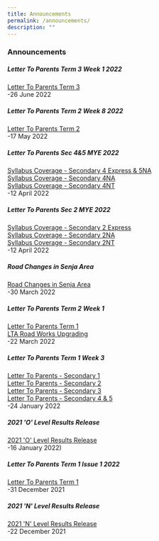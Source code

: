 ```yaml
---
title: Announcements
permalink: /announcements/
description: ""
---
```

### Announcements

##### Letter To Parents Term 3 Week 1 2022
[Letter To Parents Term 3](/files/26june2022.pdf) <br>
-26 June 2022

##### Letter To Parents Term 2 Week 8 2022
[Letter To Parents Term 2](/files/17may2022.pdf) <br>
-17 May 2022

##### Letter To Parents Sec 4&5 MYE 2022
[Syllabus Coverage - Secondary 4 Express & 5NA](/files/4e5na.pdf) <br>
[Syllabus Coverage - Secondary 4NA](/files/4na.pdf) <br>
[Syllabus Coverage - Secondary 4NT](/files/4nt.pdf) <br>
-12 April 2022

##### Letter To Parents Sec 2 MYE 2022
[Syllabus Coverage - Secondary 2 Express](/files/sec2e.pdf) <br>
[Syllabus Coverage - Secondary 2NA](/files/sec2na.pdf) <br>
[Syllabus Coverage - Secondary 2NT](/files/sec2nt.pdf) <br>
-12 April 2022

##### Road Changes in Senja Area
[Road Changes in Senja Area](/files/Road-changes-in-Senja-Area.pdf) <br>
-30 March 2022

##### Letter To Parents Term 2 Week 1
[Letter To Parents Term 1](/files/22march%20letters%20to%20parents%20term%201.pdf) <br>
[LTA Road Works Upgrading](/files/MD09891-LTA-Road-Works-Upgrade-8PP-Bro_176x250_FA_Presized.pdf)
<br>
-22 March 2022

##### Letter To Parents Term 1 Week 3
[Letter To Parents - Secondary 1](/files/Term-1-Week-3-LTP-2022_Sec-1.pdf) <br>
[Letter To Parents - Secondary 2](/files/Term-1-Week-3-LTP-2022_Sec-2.pdf) <br>
[Letter To Parents - Secondary 3](/files/Term-1-Week-3-LTP-2022_Sec-3.pdf) <br>
[Letter To Parents - Secondary 4 & 5](/files/Term-1-Week-3-LTP-2022_Sec-4_5.pdf) <br>
-24 January 2022

##### 2021 'O' Level Results Release
[2021 'O' Level Results Release](https://moe-zhenghuasec-staging.netlify.app/announcements/2021-o-level-results-release/ )
<br>
-16 January 2022)

##### Letter To Parents Term 1 Issue 1 2022
[Letter To Parents Term 1](/files/31december.pdf) <br>
-31 December 2021

##### 2021 'N' Level Results Release
[2021 'N' Level Results Release](https://moe-zhenghuasec-staging.netlify.app/announcements/2021-n-level-results-release/) <br>
-22 December 2021